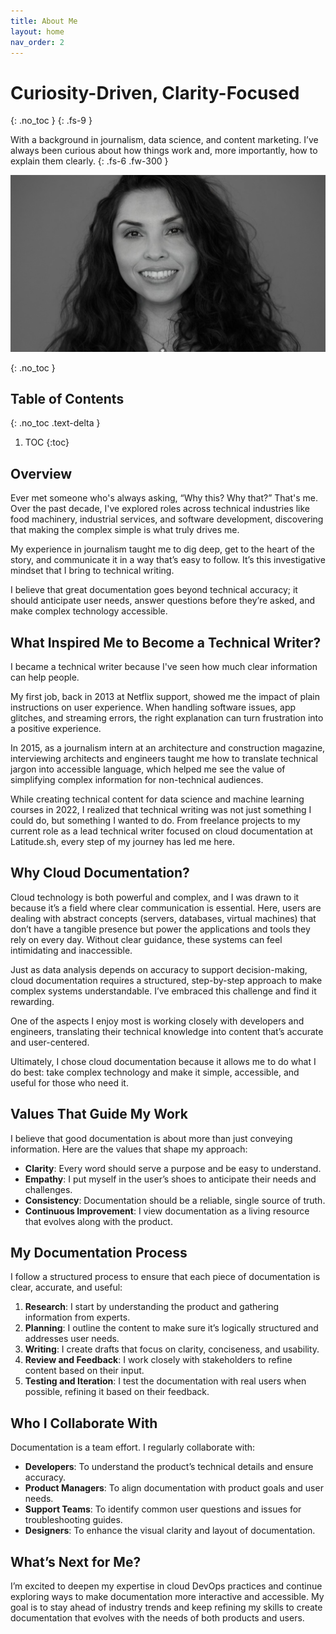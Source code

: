 ```yaml
---
title: About Me
layout: home
nav_order: 2
---
```


# Curiosity-Driven, Clarity-Focused
{: .no_toc }
{: .fs-9 }

With a background in journalism, data science, and content marketing. I’ve always been curious about how things work and, more importantly, how to explain them clearly. 
{: .fs-6 .fw-300 }

![bio photo](/images/bio-photo.png)

{: .no_toc }

## Table of Contents
{: .no_toc .text-delta }

1. TOC
{:toc}

## Overview

Ever met someone who's always asking, “Why this? Why that?” That's me. Over the past decade, I've explored roles across technical industries like food machinery, industrial services, and software development, discovering that making the complex simple is what truly drives me.

My experience in journalism taught me to dig deep, get to the heart of the story, and communicate it in a way that’s easy to follow. It’s this investigative mindset that I bring to technical writing. 

I believe that great documentation goes beyond technical accuracy; it should anticipate user needs, answer questions before they’re asked, and make complex technology accessible.


## What Inspired Me to Become a Technical Writer?

I became a technical writer because I've seen how much clear information can help people.

My first job, back in 2013 at Netflix support, showed me the impact of plain instructions on user experience. When handling software issues, app glitches, and streaming errors, the right explanation can turn frustration into a positive experience.

In 2015, as a journalism intern at an architecture and construction magazine, interviewing architects and engineers taught me how to translate technical jargon into accessible language, which helped me see the value of simplifying complex information for non-technical audiences.

While creating technical content for data science and machine learning courses in 2022, I realized that technical writing was not just something I could do, but something I wanted to do. From freelance projects to my current role as a lead technical writer focused on cloud documentation at Latitude.sh, every step of my journey has led me here.

## Why Cloud Documentation?

Cloud technology is both powerful and complex, and I was drawn to it because it’s a field where clear communication is essential. Here, users are dealing with abstract concepts (servers, databases, virtual machines) that don’t have a tangible presence but power the applications and tools they rely on every day. Without clear guidance, these systems can feel intimidating and inaccessible.

Just as data analysis depends on accuracy to support decision-making, cloud documentation requires a structured, step-by-step approach to make complex systems understandable. I’ve embraced this challenge and find it rewarding.

One of the aspects I enjoy most is working closely with developers and engineers, translating their technical knowledge into content that’s accurate and user-centered. 

Ultimately, I chose cloud documentation because it allows me to do what I do best: take complex technology and make it simple, accessible, and useful for those who need it.


## Values That Guide My Work

I believe that good documentation is about more than just conveying information. Here are the values that shape my approach:

- **Clarity**: Every word should serve a purpose and be easy to understand.
- **Empathy**: I put myself in the user’s shoes to anticipate their needs and challenges.
- **Consistency**: Documentation should be a reliable, single source of truth.
- **Continuous Improvement**: I view documentation as a living resource that evolves along with the product.

## My Documentation Process

I follow a structured process to ensure that each piece of documentation is clear, accurate, and useful:

1. **Research**: I start by understanding the product and gathering information from experts.
2. **Planning**: I outline the content to make sure it’s logically structured and addresses user needs.
3. **Writing**: I create drafts that focus on clarity, conciseness, and usability.
4. **Review and Feedback**: I work closely with stakeholders to refine content based on their input.
5. **Testing and Iteration**: I test the documentation with real users when possible, refining it based on their feedback.

## Who I Collaborate With

Documentation is a team effort. I regularly collaborate with:

- **Developers**: To understand the product’s technical details and ensure accuracy.
- **Product Managers**: To align documentation with product goals and user needs.
- **Support Teams**: To identify common user questions and issues for troubleshooting guides.
- **Designers**: To enhance the visual clarity and layout of documentation.

## What’s Next for Me?

I’m excited to deepen my expertise in cloud DevOps practices and continue exploring ways to make documentation more interactive and accessible. My goal is to stay ahead of industry trends and keep refining my skills to create documentation that evolves with the needs of both products and users.
